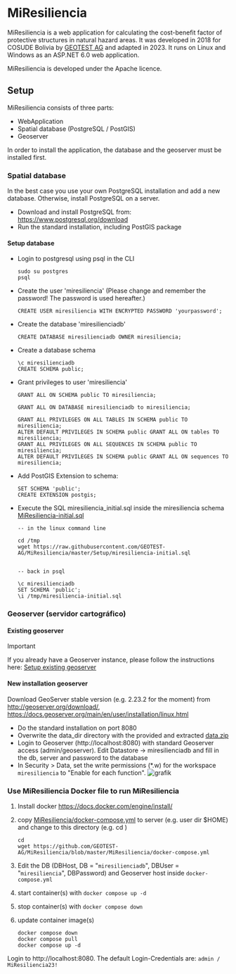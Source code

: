 # MiResiliencia

MiResiliencia is a web application for calculating the cost-benefit factor of protective structures in natural hazard areas. It was developed in 2018 for COSUDE Bolivia by [GEOTEST AG](https://www.geotest.ch) and adapted in 2023. It runs on Linux and Windows as an ASP.NET 6.0 web application.

MiResiliencia is developed under the Apache licence.


## Setup

MiResiliencia consists of three parts:
- WebApplication
- Spatial database (PostgreSQL / PostGIS)
- Geoserver

In order to install the application, the database and the geoserver must be installed first.

### Spatial database
In the best case you use your own PostgreSQL installation and add a new database. 
Otherwise, install PostgreSQL on a server.
- Download and install PostgreSQL from: https://www.postgresql.org/download
- Run the standard installation, including PostGIS package
 
#### Setup database ####
- Login to postgresql using psql in the CLI
	```
 	sudo su postgres
 	psql
 	```
- Create the user 'miresiliencia' (Please change and remember the password! The password is used hereafter.)
	```
	CREATE USER miresiliencia WITH ENCRYPTED PASSWORD 'yourpassword';
	```
- Create the database 'miresilienciadb'
	```
	CREATE DATABASE miresilienciadb OWNER miresiliencia;
	```
- Create a database schema
	```
	\c miresilienciadb
	CREATE SCHEMA public;
	```
- Grant privileges to user 'miresiliencia'
	```
	GRANT ALL ON SCHEMA public TO miresiliencia;

	GRANT ALL ON DATABASE miresilienciadb to miresiliencia;

	GRANT ALL PRIVILEGES ON ALL TABLES IN SCHEMA public TO miresiliencia;
	ALTER DEFAULT PRIVILEGES IN SCHEMA public GRANT ALL ON tables TO miresiliencia;
	GRANT ALL PRIVILEGES ON ALL SEQUENCES IN SCHEMA public TO miresiliencia;
	ALTER DEFAULT PRIVILEGES IN SCHEMA public GRANT ALL ON sequences TO miresiliencia;
	``` 
- Add PostGIS Extension to schema: 
	```
 	SET SCHEMA 'public';
	CREATE EXTENSION postgis;
 	```
- Execute the SQL miresiliencia_initial.sql inside the miresiliencia schema [MiResiliencia-initial.sql](https://github.com/GEOTEST-AG/MiResiliencia/blob/master/Setup/miresiliencia-initial.sql)
	```
 	-- in the linux command line
 
 	cd /tmp
	wget https://raw.githubusercontent.com/GEOTEST-AG/MiResiliencia/master/Setup/miresiliencia-initial.sql


 	-- back in psql
 
 	\c miresilienciadb
 	SET SCHEMA 'public';
 	\i /tmp/miresiliencia-initial.sql
	
 	```

### Geoserver (servidor cartográfico)

#### Existing geoserver

> [!IMPORTANT] 
> If you already have a Geoserver instance, please follow the instructions here: [Setup existing geoserver](https://github.com/GEOTEST-AG/MiResiliencia/blob/master/Setup/geoserver_setup.md)


#### New installation geoserver
Download GeoServer stable version (e.g. 2.23.2 for the moment) from http://geoserver.org/download/, https://docs.geoserver.org/main/en/user/installation/linux.html
- Do the standard installation on port 8080
- Overwrite the data_dir directory with the provided and extracted [data.zip](https://github.com/GEOTEST-AG/MiResiliencia/blob/master/Setup/data.zip)
- Login to Geoserver (http://localhost:8080) with standard Geoserver access (admin/geoserver). Edit Datastore -> miresilienciadb and fill in the db, server and password to the database
- In Security > Data, set the write permissions (*.w) for the workspace ```miresiliencia``` to "Enable for each function".
	![grafik](https://github.com/GEOTEST-AG/MiResiliencia/assets/68429061/d8dc095f-faca-4e8c-9e62-affaa46eaa7c)

### Use MiResiliencia Docker file to run MiResiliencia

1. Install docker https://docs.docker.com/engine/install/

2. copy [MiResiliencia/docker-compose.yml](https://github.com/GEOTEST-AG/MiResiliencia/blob/master/MiResiliencia/docker-compose.yml) to server (e.g. user dir  $HOME) and change to this directory (e.g. cd )
	```
 	cd 
	wget https://github.com/GEOTEST-AG/MiResiliencia/blob/master/MiResiliencia/docker-compose.yml
	```
3. Edit the DB (DBHost, DB = "`miresilienciadb`", DBUser = "`miresiliencia`", DBPassword) and Geoserver host inside `docker-compose.yml`

3. start container(s) with
		```docker compose up -d ```

4. stop container(s) with 
		```docker compose down```

5. update container image(s)
	```
	docker compose down
	docker compose pull
	docker compose up -d
	```

Login to http://localhost:8080. The default Login-Credentials are: ```admin / MiResiliencia23!```
